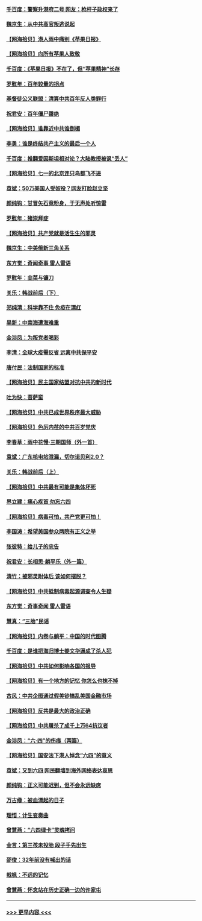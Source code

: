 #### [千百度：警察升港府二号 网友：枪杆子政权来了](../pages/nsc993/n13050261.md?t=06271551) 
#### [魏京生：从中共高官叛逃说起](../pages/nsc993/n13048997.md?t=06271551) 
#### [【网海拾贝】港人雨中痛别《苹果日报》](../pages/nsc993/n13048941.md?t=06271551) 
#### [【网海拾贝】向所有苹果人致敬](../pages/nsc993/n13046795.md?t=06271551) 
#### [千百度：《苹果日报》不在了，但“苹果精神”长存](../pages/nsc993/n13046703.md?t=06271551) 
#### [罗慰年：百年较量的拐点](../pages/nsc993/n13046542.md?t=06271551) 
#### [基督徒公义联盟：清算中共百年反人类罪行](../pages/nsc993/n13046499.md?t=06271551) 
#### [祝君安：百年僵尸罄绝](../pages/nsc993/n13045595.md?t=06271551) 
#### [【网海拾贝】谁靠近中共谁倒楣](../pages/nsc993/n13044667.md?t=06271551) 
#### [李勇：谁是终结共产主义的最后一个人](../pages/nsc993/n13044397.md?t=06271551) 
#### [千百度：推翻爱因斯坦相对论？大陆教授被讽“丢人”](../pages/nsc993/n13043908.md?t=06271551) 
#### [【网海拾贝】七一的北京连只鸟都飞不进](../pages/nsc993/n13041377.md?t=06271551) 
#### [袁斌：50万美国人受奴役？网友打脸赵立坚](../pages/nsc993/n13041330.md?t=06271551) 
#### [颜纯钩：甘冒矢石竟粉身，于无声处听惊雷](../pages/nsc993/n13041140.md?t=06271551) 
#### [罗慰年：猪崇拜症](../pages/nsc993/n13041071.md?t=06271551) 
#### [【网海拾贝】共产党就是活生生的邪灵](../pages/nsc993/n13036627.md?t=06271551) 
#### [魏京生：中美俄新三角关系](../pages/nsc993/n13035986.md?t=06271551) 
#### [东方觉：奇闻奇事 雷人雷语](../pages/nsc993/n13035878.md?t=06271551) 
#### [罗慰年：韭菜与镰刀](../pages/nsc993/n13034374.md?t=06271551) 
#### [关乐：韩战前后（下）](../pages/nsc993/n13034113.md?t=06271551) 
#### [郑纯清：科学靠不住 免疫在漂红](../pages/nsc993/n13034093.md?t=06271551) 
#### [吴新：中南海遭海难重](../pages/nsc993/n13034084.md?t=06271551) 
#### [金浴凤：为叛党者喝彩](../pages/nsc993/n13034058.md?t=06271551) 
#### [李清：全球大疫需反省 远离中共保平安](../pages/nsc993/n13033784.md?t=06271551) 
#### [唐付民：法制国家的标准](../pages/nsc993/n13032944.md?t=06271551) 
#### [【网海拾贝】民主国家结盟对抗中共的新时代](../pages/nsc993/n13031717.md?t=06271551) 
#### [吐为快：菩萨蛮](../pages/nsc993/n13030033.md?t=06271551) 
#### [【网海拾贝】中共已成世界秩序最大威胁](../pages/nsc993/n13028138.md?t=06271551) 
#### [【网海拾贝】色厉内荏的中共百岁党庆](../pages/nsc993/n13025582.md?t=06271551) 
#### [李春草：雨中花慢‧三朝国师（外一首）](../pages/nsc993/n13025567.md?t=06271551) 
#### [袁斌：广东核电站泄漏，切尔诺贝利2.0？](../pages/nsc993/n13025475.md?t=06271551) 
#### [关乐：韩战前后（上）](../pages/nsc993/n13025387.md?t=06271551) 
#### [【网海拾贝】中共最有可能是集体坏死](../pages/nsc993/n13023101.md?t=06271551) 
#### [界立建：痛心疾首 勿忘六四](../pages/nsc993/n13022339.md?t=06271551) 
#### [【网海拾贝】病毒可怕，共产党更可怕！](../pages/nsc993/n13020728.md?t=06271551) 
#### [李国涛：希望美国参众两院有正义之举](../pages/nsc993/n13020674.md?t=06271551) 
#### [张彼特：给儿子的忠告](../pages/nsc993/n13018934.md?t=06271551) 
#### [祝君安：长相思‧躺平乐（外一篇）](../pages/nsc993/n13018923.md?t=06271551) 
#### [清竹：被邪灵附体后 该如何摆脱？](../pages/nsc993/n13018877.md?t=06271551) 
#### [【网海拾贝】中共抵制病毒起源调查令人生疑](../pages/nsc993/n13017785.md?t=06271551) 
#### [东方觉：奇事奇闻 雷人雷语](../pages/nsc993/n13017577.md?t=06271551) 
#### [慧真：“三胎”民谣](../pages/nsc993/n13017394.md?t=06271551) 
#### [【网海拾贝】内卷与躺平：中国的时代图腾](../pages/nsc993/n13016128.md?t=06271551) 
#### [千百度：是谁把海归博士姜文华逼成了杀人犯](../pages/nsc993/n13015218.md?t=06271551) 
#### [【网海拾贝】中共如何影响各国的报导](../pages/nsc993/n13012599.md?t=06271551) 
#### [【网海拾贝】有一个地方的记忆 你怎么也抹不掉](../pages/nsc993/n13009802.md?t=06271551) 
#### [古风：中共企图通过假美钞搞乱美国金融市场](../pages/nsc993/n13009626.md?t=06271551) 
#### [【网海拾贝】反共是最大的政治正确](../pages/nsc993/n13007051.md?t=06271551) 
#### [【网海拾贝】中共屠杀了成千上万64抗议者](../pages/nsc993/n13002713.md?t=06271551) 
#### [金浴凤：“六·四”的伤痕（两篇）](../pages/nsc993/n13001719.md?t=06271551) 
#### [【网海拾贝】国安法下港人悼念“六四”的意义](../pages/nsc993/n13001039.md?t=06271551) 
#### [袁斌：又到六四 网民翻墙到海外网络表达哀思](../pages/nsc993/n13000995.md?t=06271551) 
#### [颜纯钩：正义可能迟到，但不会永远缺席](../pages/nsc993/n13000920.md?t=06271551) 
#### [万古缘：被血漂起的日子](../pages/nsc993/n13000914.md?t=06271551) 
#### [理悟：计生变奏曲](../pages/nsc993/n13000414.md?t=06271551) 
#### [曾慧燕：“六四绿卡”灵魂拷问](../pages/nsc993/n13000277.md?t=06271551) 
#### [金言：第三孩未投胎 段子手先出生](../pages/nsc993/n13000215.md?t=06271551) 
#### [邵俊：32年前没有喊出的话](../pages/nsc993/n13000181.md?t=06271551) 
#### [戟枫：不远的记忆](../pages/nsc993/n13000121.md?t=06271551) 
#### [曾慧燕：怀念站在历史正确一边的许家屯](../pages/nsc993/n13000073.md?t=06271551) 

----
#### [ >>> 更早内容 <<< ](../indexes/nsc993-earlier.md)
